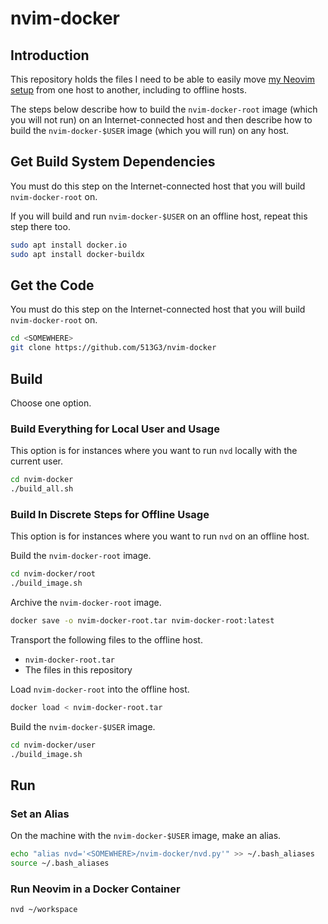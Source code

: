 # nvim-docker

## Introduction

This repository holds the files I need to be able to easily move [my Neovim setup](https://github.com/513G3/kickstart-modular.nvim) from one host to another, including to offline hosts.

The steps below describe how to build the `nvim-docker-root` image (which you will not run) on an Internet-connected host and then describe how to build the `nvim-docker-$USER` image (which you will run) on any host.

## Get Build System Dependencies

You must do this step on the Internet-connected host that you will build `nvim-docker-root` on.

If you will build and run `nvim-docker-$USER` on an offline host, repeat this step there too.

```sh
sudo apt install docker.io
sudo apt install docker-buildx
```

## Get the Code 

You must do this step on the Internet-connected host that you will build `nvim-docker-root` on.

```sh
cd <SOMEWHERE>
git clone https://github.com/513G3/nvim-docker
```

## Build

Choose one option.

### Build Everything for Local User and Usage

This option is for instances where you want to run `nvd` locally with the current user.

```sh
cd nvim-docker
./build_all.sh
```

### Build In Discrete Steps for Offline Usage

This option is for instances where you want to run `nvd` on an offline host.

Build the `nvim-docker-root` image.

```sh
cd nvim-docker/root
./build_image.sh
```

Archive the `nvim-docker-root` image.

```sh
docker save -o nvim-docker-root.tar nvim-docker-root:latest
``` 

Transport the following files to the offline host.

* `nvim-docker-root.tar`
* The files in this repository

Load `nvim-docker-root` into the offline host.

```sh
docker load < nvim-docker-root.tar
``` 

Build the `nvim-docker-$USER` image.

```sh
cd nvim-docker/user
./build_image.sh
```

## Run

### Set an Alias

On the machine with the `nvim-docker-$USER` image, make an alias.

```sh
echo "alias nvd='<SOMEWHERE>/nvim-docker/nvd.py'" >> ~/.bash_aliases
source ~/.bash_aliases
```

### Run Neovim in a Docker Container

```sh
nvd ~/workspace
```
